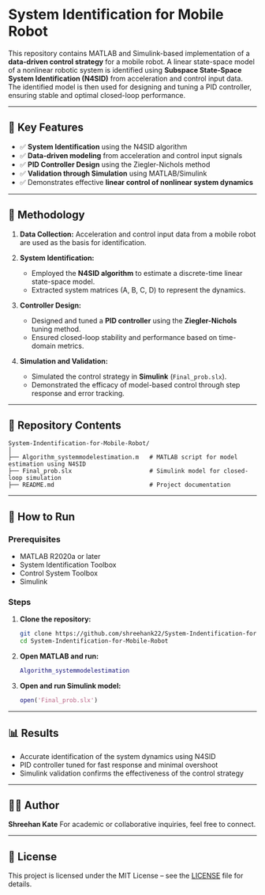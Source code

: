 # System Identification for Mobile Robot

This repository contains MATLAB and Simulink-based implementation of a **data-driven control strategy** for a mobile robot. A linear state-space model of a nonlinear robotic system is identified using **Subspace State-Space System Identification (N4SID)** from acceleration and control input data. The identified model is then used for designing and tuning a PID controller, ensuring stable and optimal closed-loop performance.

---

## 📌 Key Features

* ✅ **System Identification** using the N4SID algorithm
* ✅ **Data-driven modeling** from acceleration and control input signals
* ✅ **PID Controller Design** using the Ziegler-Nichols method
* ✅ **Validation through Simulation** using MATLAB/Simulink
* ✅ Demonstrates effective **linear control of nonlinear system dynamics**

---

## 🧠 Methodology

1. **Data Collection:** Acceleration and control input data from a mobile robot are used as the basis for identification.

2. **System Identification:**

   * Employed the **N4SID algorithm** to estimate a discrete-time linear state-space model.
   * Extracted system matrices (A, B, C, D) to represent the dynamics.

3. **Controller Design:**

   * Designed and tuned a **PID controller** using the **Ziegler-Nichols** tuning method.
   * Ensured closed-loop stability and performance based on time-domain metrics.

4. **Simulation and Validation:**

   * Simulated the control strategy in **Simulink** (`Final_prob.slx`).
   * Demonstrated the efficacy of model-based control through step response and error tracking.

---

## 📁 Repository Contents

```
System-Indentification-for-Mobile-Robot/
│
├── Algorithm_systemmodelestimation.m   # MATLAB script for model estimation using N4SID
├── Final_prob.slx                      # Simulink model for closed-loop simulation
├── README.md                           # Project documentation
```

---

## 🚀 How to Run

### Prerequisites

* MATLAB R2020a or later
* System Identification Toolbox
* Control System Toolbox
* Simulink

### Steps

1. **Clone the repository:**

   ```bash
   git clone https://github.com/shreehank22/System-Indentification-for-Mobile-Robot.git
   cd System-Indentification-for-Mobile-Robot
   ```

2. **Open MATLAB and run:**

   ```matlab
   Algorithm_systemmodelestimation
   ```

3. **Open and run Simulink model:**

   ```matlab
   open('Final_prob.slx')
   ```

---

## 📊 Results

* Accurate identification of the system dynamics using N4SID
* PID controller tuned for fast response and minimal overshoot
* Simulink validation confirms the effectiveness of the control strategy

---


## 👨‍💻 Author

**Shreehan Kate**
For academic or collaborative inquiries, feel free to connect.

---

## 📄 License

This project is licensed under the MIT License – see the [LICENSE](LICENSE) file for details.
